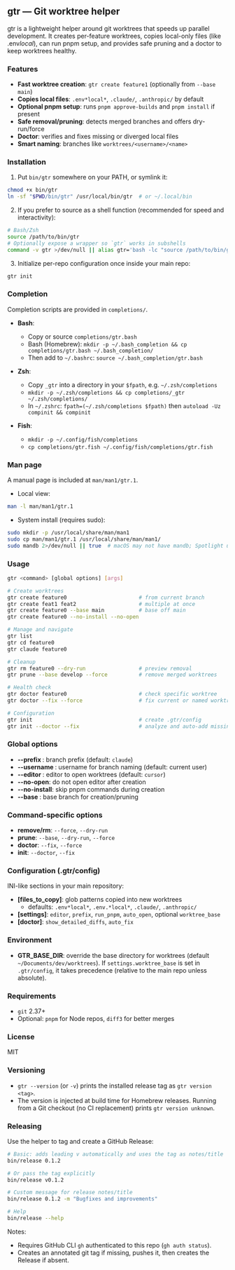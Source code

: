 ## gtr — Git worktree helper

gtr is a lightweight helper around git worktrees that speeds up parallel development. It creates per-feature worktrees, copies local-only files (like .env*local*), can run pnpm setup, and provides safe pruning and a doctor to keep worktrees healthy.

### Features
- **Fast worktree creation**: `gtr create feature1` (optionally from `--base main`)
- **Copies local files**: `.env*local*`, `.claude/`, `.anthropic/` by default
- **Optional pnpm setup**: runs `pnpm approve-builds` and `pnpm install` if present
- **Safe removal/pruning**: detects merged branches and offers dry-run/force
- **Doctor**: verifies and fixes missing or diverged local files
- **Smart naming**: branches like `worktrees/<username>/<name>`

### Installation
1) Put `bin/gtr` somewhere on your PATH, or symlink it:
```bash
chmod +x bin/gtr
ln -sf "$PWD/bin/gtr" /usr/local/bin/gtr  # or ~/.local/bin
```

2) If you prefer to source as a shell function (recommended for speed and interactivity):
```bash
# Bash/Zsh
source /path/to/bin/gtr
# Optionally expose a wrapper so `gtr` works in subshells
command -v gtr >/dev/null || alias gtr='bash -lc "source /path/to/bin/gtr; gtr \"$@\""'
```

3) Initialize per-repo configuration once inside your main repo:
```bash
gtr init
```

### Completion
Completion scripts are provided in `completions/`.

- **Bash**:
  - Copy or source `completions/gtr.bash`
  - Bash (Homebrew): `mkdir -p ~/.bash_completion && cp completions/gtr.bash ~/.bash_completion/`
  - Then add to `~/.bashrc`: `source ~/.bash_completion/gtr.bash`

- **Zsh**:
  - Copy `_gtr` into a directory in your `$fpath`, e.g. `~/.zsh/completions`
  - `mkdir -p ~/.zsh/completions && cp completions/_gtr ~/.zsh/completions/`
  - In `~/.zshrc`: `fpath=(~/.zsh/completions $fpath)` then `autoload -Uz compinit && compinit`

- **Fish**:
  - `mkdir -p ~/.config/fish/completions`
  - `cp completions/gtr.fish ~/.config/fish/completions/gtr.fish`

### Man page
A manual page is included at `man/man1/gtr.1`.

- Local view:
```bash
man -l man/man1/gtr.1
```
- System install (requires sudo):
```bash
sudo mkdir -p /usr/local/share/man/man1
sudo cp man/man1/gtr.1 /usr/local/share/man/man1/
sudo mandb 2>/dev/null || true  # macOS may not have mandb; Spotlight updates automatically
```

### Usage
```bash
gtr <command> [global options] [args]

# Create worktrees
gtr create feature0                       # from current branch
gtr create feat1 feat2                    # multiple at once
gtr create feature0 --base main           # base off main
gtr create feature0 --no-install --no-open

# Manage and navigate
gtr list
gtr cd feature0
gtr claude feature0

# Cleanup
gtr rm feature0 --dry-run                 # preview removal
gtr prune --base develop --force          # remove merged worktrees

# Health check
gtr doctor feature0                       # check specific worktree
gtr doctor --fix --force                  # fix current or named worktree

# Configuration
gtr init                                  # create .gtr/config
gtr init --doctor --fix                   # analyze and auto-add missing local files
```

### Global options
- **--prefix <PREFIX>**: branch prefix (default: `claude`)
- **--username <USERNAME>**: username for branch naming (default: current user)
- **--editor <EDITOR>**: editor to open worktrees (default: `cursor`)
- **--no-open**: do not open editor after creation
- **--no-install**: skip pnpm commands during creation
- **--base <BRANCH>**: base branch for creation/pruning

### Command-specific options
- **remove/rm**: `--force`, `--dry-run`
- **prune**: `--base`, `--dry-run`, `--force`
- **doctor**: `--fix`, `--force`
- **init**: `--doctor`, `--fix`

### Configuration (.gtr/config)
INI-like sections in your main repository:

- **[files_to_copy]**: glob patterns copied into new worktrees
  - defaults: `.env*local*`, `.env.*local*`, `.claude/`, `.anthropic/`
- **[settings]**: `editor`, `prefix`, `run_pnpm`, `auto_open`, optional `worktree_base`
- **[doctor]**: `show_detailed_diffs`, `auto_fix`

### Environment
- **GTR_BASE_DIR**: override the base directory for worktrees (default `~/Documents/dev/worktrees`). If `settings.worktree_base` is set in `.gtr/config`, it takes precedence (relative to the main repo unless absolute).

### Requirements
- `git` 2.37+
- Optional: `pnpm` for Node repos, `diff3` for better merges

### License
MIT

### Versioning
- `gtr --version` (or `-v`) prints the installed release tag as `gtr version <tag>`.
- The version is injected at build time for Homebrew releases. Running from a Git checkout (no CI replacement) prints `gtr version unknown`.

### Releasing
Use the helper to tag and create a GitHub Release:

```bash
# Basic: adds leading v automatically and uses the tag as notes/title
bin/release 0.1.2

# Or pass the tag explicitly
bin/release v0.1.2

# Custom message for release notes/title
bin/release 0.1.2 -m "Bugfixes and improvements"

# Help
bin/release --help
```

Notes:
- Requires GitHub CLI `gh` authenticated to this repo (`gh auth status`).
- Creates an annotated git tag if missing, pushes it, then creates the Release if absent.
